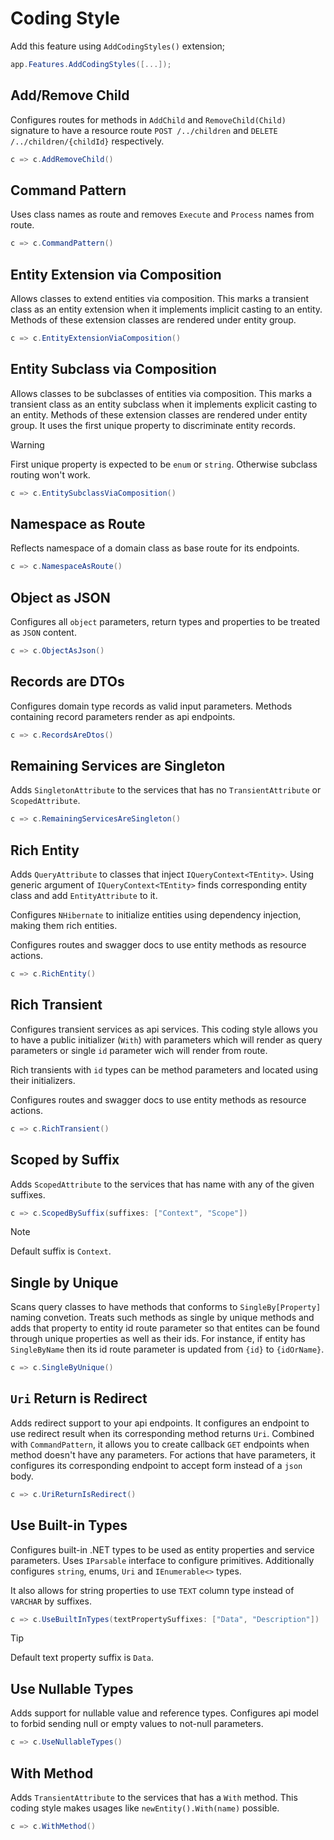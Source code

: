 # Coding Style

Add this feature using `AddCodingStyles()` extension;

```csharp
app.Features.AddCodingStyles([...]);
```

## Add/Remove Child

Configures routes for methods in `AddChild` and `RemoveChild(Child)` signature
to have a resource route `POST /../children` and `DELETE /../children/{childId}`
respectively.

```csharp
c => c.AddRemoveChild()
```

## Command Pattern

Uses class names as route and removes `Execute` and `Process` names from route.

```csharp
c => c.CommandPattern()
```

## Entity Extension via Composition

Allows classes to extend entities via composition. This marks a transient class
as an entity extension when it implements implicit casting to an entity. Methods
of these extension classes are rendered under entity group.

```csharp
c => c.EntityExtensionViaComposition()
```

## Entity Subclass via Composition

Allows classes to be subclasses of entities via composition. This marks a
transient class as an entity subclass when it implements explicit casting to an
entity. Methods of these extension classes are rendered under entity group. It
uses the first unique property to discriminate entity records.

> [!WARNING]
>
> First unique property is expected to be `enum` or `string`. Otherwise subclass
> routing won't work.

```csharp
c => c.EntitySubclassViaComposition()
```
## Namespace as Route

Reflects namespace of a domain class as base route for its endpoints.

```csharp
c => c.NamespaceAsRoute()
```

## Object as JSON

Configures all `object` parameters, return types and properties to be treated as
`JSON` content.

```csharp
c => c.ObjectAsJson()
```

## Records are DTOs

Configures domain type records as valid input parameters. Methods containing
record parameters render as api endpoints.

```csharp
c => c.RecordsAreDtos()
```

## Remaining Services are Singleton

Adds `SingletonAttribute` to the services that has no `TransientAttribute` or
`ScopedAttribute`.

```csharp
c => c.RemainingServicesAreSingleton()
```

## Rich Entity

Adds `QueryAttribute` to classes that inject `IQueryContext<TEntity>`. Using
generic argument of `IQueryContext<TEntity>` finds corresponding entity class
and add `EntityAttribute` to it.

Configures `NHibernate` to initialize entities using dependency injection, making
them rich entities.

Configures routes and swagger docs to use entity methods as resource actions.

```csharp
c => c.RichEntity()
```

## Rich Transient

Configures transient services as api services. This coding style allows you to
have a public initializer (`With`) with parameters which will render as query
parameters or single `id` parameter wich will render from route.

Rich transients with `id` types can be method parameters and located using
their initializers.

Configures routes and swagger docs to use entity methods as resource actions.

```csharp
c => c.RichTransient()
```

## Scoped by Suffix

Adds `ScopedAttribute` to the services that has name with any of the given
suffixes.

```csharp
c => c.ScopedBySuffix(suffixes: ["Context", "Scope"])
```

> [!NOTE]
>
> Default suffix is `Context`.

## Single by Unique

Scans query classes to have methods that conforms to `SingleBy[Property]` naming
convetion. Treats such methods as single by unique methods and adds that
property to entity id route parameter so that entites can be found through
unique properties as well as their ids. For instance, if entity has
`SingleByName` then its id route parameter is updated from `{id}` to
`{idOrName}`.

```csharp
c => c.SingleByUnique()
```

## `Uri` Return is Redirect

Adds redirect support to your api endpoints. It configures an endpoint to use
redirect result when its corresponding method returns `Uri`. Combined with
`CommandPattern`, it allows you to create callback `GET` endpoints when method
doesn't have any parameters. For actions that have parameters, it configures its
corresponding endpoint to accept form instead of a `json` body.

```csharp
c => c.UriReturnIsRedirect()
```

## Use Built-in Types

Configures built-in .NET types to be used as entity properties and service
parameters. Uses `IParsable` interface to configure primitives. Additionally
configures `string`, enums, `Uri` and `IEnumerable<>` types.

It also allows for string properties to use `TEXT` column type instead of
`VARCHAR` by suffixes.

```csharp
c => c.UseBuiltInTypes(textPropertySuffixes: ["Data", "Description"])
```

> [!TIP]
>
> Default text property suffix is `Data`.

## Use Nullable Types

Adds support for nullable value and reference types. Configures api model to
forbid sending null or empty values to not-null parameters.

```csharp
c => c.UseNullableTypes()
```

## With Method

Adds `TransientAttribute` to the services that has a `With` method. This coding
style makes usages like `newEntity().With(name)` possible.

```csharp
c => c.WithMethod()
```
